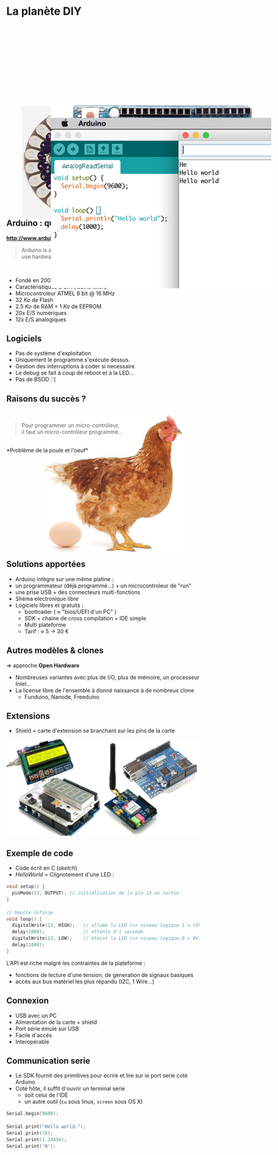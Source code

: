 # La planète DIY

<figure style="margin-top: 300px; margin-left: 130px; width: 80%;">
    <img src="ressources/arduinostarterkitsmall2.jpg" alt=""/>
</figure>



## Arduino : qu'est ce ?


<figure style="position: absolute; top: 350px; right: 0; width: 40%">
    <img src="ressources/arduino-micro.jpg" alt="" />
</figure>

**http://www.arduino.cc/** et **http://www.arduino.org/**
> Arduino is an open-source prototyping platform based on easy-to-use hardware and software.

<br>

- Fondé en 2008
- Caractéristiques d'un Arduino Micro
 - Microcontroleur ATMEL 8 bit @ 16 MHz
 - 32 *Ko* de Flash
 - 2.5 *Ko* de RAM + 1 *Ko* de EEPROM
 - 20x E/S numériques
 - 12x E/S analogiques



## Logiciels

- Pas de système d'exploitation
- Uniquement le programme s'exécute dessus.
- Gestion des interruptions à coder si necessaire
- Le debug se fait à coup de reboot et à la LED...
- Pas de BSOD :'(



## Raisons du succès ?
<br>

> Pour programmer un micro-contrôleur, <br>il faut un micro-contrôleur programmé...

<br>
*Problème de la poule et l'oeuf*

<figure style="margin-top: -100px; float: left; margin-left: 20%">
    <img src="ressources/poule_oeuf_fond_blanc.jpg" alt=""/>
</figure>



## Solutions apportées

<figure style="position: absolute; top: 500px; right: 0; width: 30%">
    <img src="ressources/arduino_Logo.png" alt=""/>
</figure>


- Arduino intègre sur une même platine :
 - un programmateur (déjà programmé...) + un microcontroleur de "run"
 - une prise USB + des connecteurs multi-fonctions
- Shéma electronique libre
- Logiciels libres et gratuits :
  - bootloader ( &asymp; "bios/UEFI d'un PC" )
  - SDK + chaine de cross compilation + IDE simple
  - Multi plateforme
  - Tarif : &asymp; 5 &rarr; 30 €



## Autres modèles & clones

&rArr; approche **Open Hardware**

- Nombreuses variantes avec plus de I/O, plus de mémoire, un processeur Intel...
- La license libre de l'ensemble à donné naissance à de nombreux clone
  - Funduino, Nanode, Freeduino

<figure style="position: absolute; top: 340px; width: 40%">
    <img src="ressources/lilyPad.jpg" alt=""/>
</figure>
<figure style="position: absolute; top: 330px; right: 0; width: 60%">
    <img src="ressources/funduino-uno.jpeg" alt=""/>
</figure>




## Extensions

- Shield = carte d'extension se branchant sur les pins de la carte

![](ressources/shield.jpg)



## Exemple de code

- Code écrit en C (*sketch*)
- *HelloWorld* = Clignotement d'une LED :

```c
void setup() {
  pinMode(13, OUTPUT); // initialisation de la pin 13 en sortie
}

// boucle infinie
void loop() {
  digitalWrite(13, HIGH);   // allume la LED (=> niveau logique 1 = +5V)
  delay(1000);              // attente d'1 seconde
  digitalWrite(13, LOW);    // éteint la LED (=> niveau logique 0 = 0V)
  delay(1000);
}
```

L'API est riche malgré les contraintes de la plateforme :

 - fonctions de lecture d'une tension, de generation de signaux basiques
 - accès aux bus matériel les plus répandu (I2C, 1 Wire...)



## Connexion

- USB avec un PC
-  Alimentation de la carte + shield
-  Port série émulé sur USB
  - Facile d'accès
  - Interopérable

<figure style="position: absolute; top: 500px; right: 0; width: 30%">
  <img src="ressources/usb.jpg" alt=""/>
</figure>



## Communication serie

- Le SDK fournit des primitives pour écrire et lire sur le port serie coté Arduino
- Coté hôte, il suffit d'ouvrir un terminal serie
  - soit celui de l'IDE
  - un autre outil (```cu``` sous linux, ```screen``` sous OS X)

```c
Serial.begin(9600);

Serial.print("Hello world.");
Serial.print(78);
Serial.print(1.23456);
Serial.print('N');
```
<figure style="position: absolute; top: 370px; right: 0; width: 60%">
   <img src="ressources/serial.png" alt=""/>
</figure>

